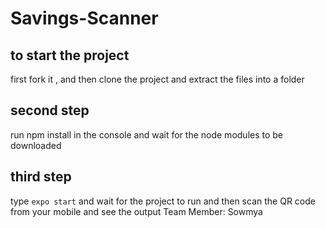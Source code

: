 # Savings-Scanner
## to start the project 
 first fork it , and then clone the project and extract the files into a folder
## second step
 run npm install in the console and wait for the node modules to be downloaded 
## third step
 type ```expo start``` and wait for the project to run and then scan the QR code from your mobile and see the output
 Team Member:
 Sowmya